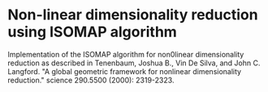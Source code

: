 # Non-linear dimensionality reduction using ISOMAP algorithm

Implementation of the ISOMAP algorithm for non0linear dimensionality reduction as described in Tenenbaum, Joshua B., Vin De Silva, and John C. Langford. "A global geometric framework for nonlinear dimensionality reduction." science 290.5500 (2000): 2319-2323.
